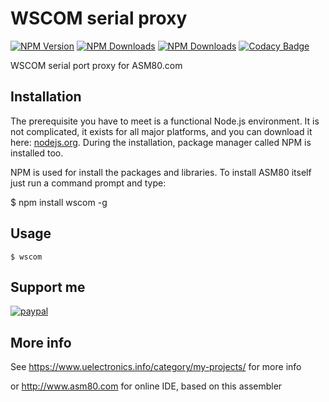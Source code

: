 # WSCOM serial proxy

[![NPM Version](http://img.shields.io/npm/v/wscom.svg?style=flat)](https://www.npmjs.org/package/wscom)
[![NPM Downloads](https://img.shields.io/npm/dm/wscom.svg?style=flat)](https://www.npmjs.org/package/wscom)
[![NPM Downloads](https://img.shields.io/npm/dt/wscom.svg?style=flat)](https://www.npmjs.org/package/wscom)
[![Codacy Badge](https://api.codacy.com/project/badge/Grade/02de4cbfc6fc4ff1a9c0fe4e16d72bde)](https://www.codacy.com/app/maly/wscom-node?utm_source=github.com&amp;utm_medium=referral&amp;utm_content=maly/wscom-node&amp;utm_campaign=Badge_Grade)

  WSCOM serial port proxy for ASM80.com

## Installation

  The prerequisite you have to meet is a functional Node.js environment. It is not complicated, it exists for all major platforms, and you can download it here: [nodejs.org](http://nodejs.org/). During the installation, package manager called NPM is installed too.

  NPM is used for install the packages and libraries. To install ASM80 itself just run a command prompt and type:

  $ npm install wscom -g

## Usage

  `$ wscom`
  
## Support me

  [![paypal](https://www.paypalobjects.com/en_US/i/btn/btn_donateCC_LG.gif)](https://www.paypal.com/cgi-bin/webscr?cmd=_s-xclick&hosted_button_id=PZRPU5M94NLJA)

## More info

  See https://www.uelectronics.info/category/my-projects/ for more info

  or http://www.asm80.com for online IDE, based on this assembler

